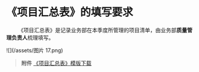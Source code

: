 # 《项目汇总表》的填写要求


&nbsp; &nbsp; &nbsp; &nbsp; 《项目汇总表》是记录业务部在本季度所管理的项目清单，由业务部**质量管理负责人**梳理填写。

![](/assets/图片 17.png)

> **附件** [《项目汇总表》模版下载](/assets/事业X部业务X部项目汇总表.xlsx)